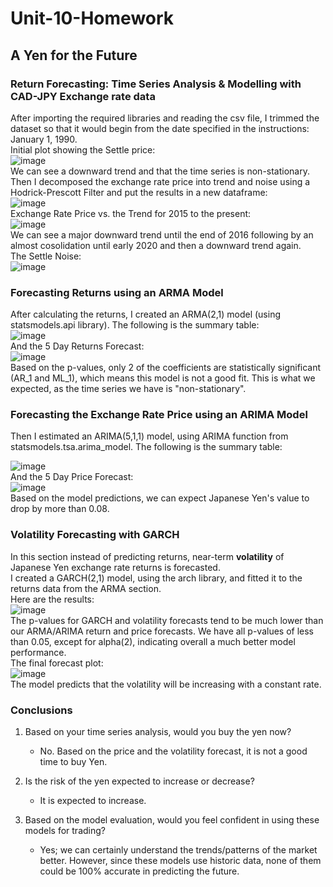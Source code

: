 # Unit-10-Homework
## A Yen for the Future
### Return Forecasting: Time Series Analysis & Modelling with CAD-JPY Exchange rate data
After importing the required libraries and reading the csv file, I trimmed the dataset so that it would begin from the date specified in the instructions: January 1, 1990.  
Initial plot showing the Settle price: <br />
![image](https://user-images.githubusercontent.com/93611442/151679866-98a0ac66-ed1c-4747-9bc8-df032dbdbdff.png)  
We can see a downward trend and that the time series is non-stationary.    
Then I decomposed the exchange rate price into trend and noise using a Hodrick-Prescott Filter and put the results in a new dataframe:  
![image](https://user-images.githubusercontent.com/93611442/151679835-c2241560-3d4b-4ef6-ad46-ef5754e78bae.png)  
Exchange Rate Price vs. the Trend for 2015 to the present:  
![image](https://user-images.githubusercontent.com/93611442/151679933-f1d884ff-21da-42c0-8416-d2795ca63bc9.png)  
We can see a major downward trend until the end of 2016 following by an almost cosolidation until early 2020 and then a downward trend again.  
The Settle Noise:  
![image](https://user-images.githubusercontent.com/93611442/151680013-b3a58315-f8e9-4bc8-85cf-48e8803faf6e.png)  

### Forecasting Returns using an ARMA Model
After calculating the returns, I created an ARMA(2,1) model (using statsmodels.api library). The following is the summary table:   
![image](https://user-images.githubusercontent.com/93611442/151680166-4f441800-4494-408b-af14-e61b2b34a121.png)  
And the 5 Day Returns Forecast:  
![image](https://user-images.githubusercontent.com/93611442/151680231-01247a99-f264-4e89-8c12-a2615e3d1cc8.png)  
Based on the p-values, only 2 of the coefficients are statistically significant (AR_1 and ML_1), which means this model is not a good fit. This is what we expected, as the time series we have is "non-stationary".  

### Forecasting the Exchange Rate Price using an ARIMA Model
Then I estimated an ARIMA(5,1,1) model, using ARIMA function from statsmodels.tsa.arima_model. The following is the summary table:  

![image](https://user-images.githubusercontent.com/93611442/151680324-71047e80-40ba-41e2-9648-7841a96ad4eb.png)  
And the 5 Day Price Forecast:  
![image](https://user-images.githubusercontent.com/93611442/151680343-3c64877b-d1de-4326-b3d7-9adaaf252533.png)  
Based on the model predictions, we can expect Japanese Yen's value to drop by more than 0.08.  

 ### Volatility Forecasting with GARCH
 In this section instead of predicting returns, near-term **volatility** of Japanese Yen exchange rate returns is forecasted.  
 I created a GARCH(2,1) model, using the arch library, and fitted it to the returns data from the ARMA section.  
 Here are the results:  
 ![image](https://user-images.githubusercontent.com/93611442/151680480-39afc5b0-726f-4b97-a6c6-53980045f75d.png)  
 The p-values for GARCH and volatility forecasts tend to be much lower than our ARMA/ARIMA return and price forecasts. We have all p-values of less than 0.05, except for alpha(2), indicating overall a much better model performance.  
 The final forecast plot:  
 ![image](https://user-images.githubusercontent.com/93611442/151680549-c925f711-edda-4606-b051-f840c15e93f2.png)  
 The model predicts that the volatility will be increasing with a constant rate.  
 
 ### Conclusions
 1. Based on your time series analysis, would you buy the yen now?

    * No. Based on the price and the volatility forecast, it is not a good time to buy Yen.  
 2. Is the risk of the yen expected to increase or decrease?
    * It is expected to increase.  
 3. Based on the model evaluation, would you feel confident in using these models for trading?
    * Yes; we can certainly understand the trends/patterns of the market better. However, since these models use historic data, none of them could be 100% accurate in predicting the future.











